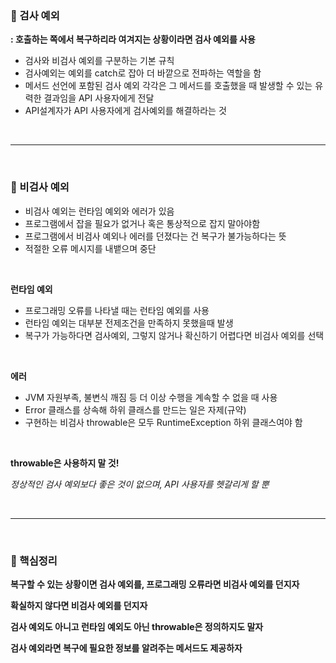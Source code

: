 ### 📝 검사 예외

**: 호출하는 쪽에서 복구하리라 여겨지는 상황이라면 검사 예외를 사용**

- 검사와 비검사 예외를 구분하는 기본 규칙
- 검사예외는 예외를 catch로 잡아 더 바깥으로 전파하는 역할을 함
- 메서드 선언에 포함된 검사 예외 각각은 그 메서드를 호출했을 때 발생할 수 있는 유력한 결과임을 API 사용자에게 전달
- API설계자가 API 사용자에게 검사예외를 해결하라는 것

<br>

---

<br>

### 📝 비검사 예외

- 비검사 예외는 런타임 예외와 에러가 있음
- 프로그램에서 잡을 필요가 없거나 혹은 통상적으로 잡지 말아야함
- 프로그램에서 비검사 예외나 에러를 던졌다는 건 복구가 불가능하다는 뜻
- 적절한 오류 메시지를 내뱉으며 중단

<br>

**런타임 예외**

- 프로그래밍 오류를 나타낼 때는 런타임 예외를 사용
- 런타임 예외는 대부분 전제조건을 만족하지 못했을때 발생
- 복구가 가능하다면 검사예외, 그렇지 않거나 확신하기 어렵다면 비검사 예외를 선택

<br>

**에러**

- JVM 자원부족, 불변식 깨짐 등 더 이상 수행을 계속할 수 없을 때 사용
- Error 클래스를 상속해 하위 클래스를 만드는 일은 자제(규약)
- 구현하는 비검사 throwable은 모두 RuntimeException 하위 클래스여야 함

<br>

**throwable은 사용하지 말 것!**

*정상적인 검사 예외보다 좋은 것이 없으며, API 사용자를 헷갈리게 할 뿐*

<br>

---

<br>

### 📌 핵심정리

**복구할 수 있는 상황이면 검사 예외를, 프로그래밍 오류라면 비검사 예외를 던지자**

**확실하지 않다면 비검사 예외를 던지자**

**검사 예외도 아니고 런타임 예외도 아닌 throwable은 정의하지도 말자**

**검사 예외라면 복구에 필요한 정보를 알려주는 메서드도 제공하자**

<br>

